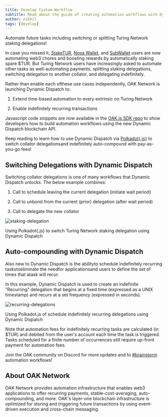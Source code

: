 ```yaml
---
title: Develop Custom Workflow
subtitle: Read about the guide of creating automation workflows with Dynamic Dispatch. Automate future tasks including switching or splitting Turing Network staking delegations!
author: nikhil
tags: [develop]
---
```


Automate future tasks including switching or splitting Turing Network staking delegations!

In case you missed it, [StakeTUR](http://staketur.com/), [Nova Wallet](https://novawallet.io/), and [SubWallet](https://subwallet.app/) users are now automating web3 chores and boosting rewards by automatically staking spare $TUR. But Turing Network users have increasingly asked to automate other tasks as well-automating payments, splitting staking delegations, switching delegation to another collator, and delegating indefinitely.

Rather than enable each ofthese use cases independently, OAK Network is launching Dynamic Dispatch to:

1. Extend time-based automation to every extrinsic on Turing Network

2. Enable indefinitely recurring transactions

Javascript code snippets are now available in the [OAK.js SDK repo](https://github.com/OAK-Foundation/oak.js) to show developers how to build automation workflows using the new Dynamic Dispatch blockchain API.

Keep reading to learn how to use Dynamic Dispatch via [Polkadot{.js}](https://polkadot.js.org/apps/?rpc=wss%3A%2F%2Frpc.turing.oak.tech#/explorer) to switch collator delegationsand indefinitely auto-compound with pay-as-you-go fees!

## Switching Delegations with Dynamic Dispatch

Switching collator delegations is one of many workflows that Dynamic Dispatch unlocks. The below example combines:

1. Call to schedule leaving the current delegation (initiate wait period)

1. Call to unbond from the current (prior) delegation (after wait period)

1. Call to delegate the new collator

![staking-delegation](../../assets/img/develop-custom-workflow/staking-delegation.png)

Using Polkadot{.js} to switch Turing Network staking delegation using Dynamic Dispatch

## Auto-compounding with Dynamic Dispatch

Also new to Dynamic Dispatch is the abilityto schedule indefinitely
recurring taskstoeliminate the needfor applicationsand users to define the set of times that atask will recur.

In this example, Dynamic Dispatch is used to create an indefinite "Recurring" delegation that begins at a fixed time (expressed as a UNIX
timestamp) and recurs at a set frequency (expressed in seconds).

![recurring-delegations](../../assets/img/develop-custom-workflow/recurring-delegations.png)

Using Polkadot.js of schedule indefinitely recurring delegations using Dynamic Dispatch

Note that automation fees for indefinitely recurring tasks are calculated (in $TUR) and debited from the user's account each time the task is triggered. Tasks scheduled for a finite number of occurrences still require up-front payment for automation fees.

Join the OAK community on Discord for more updates and to [#brainstorm](https://discord.com/channels/840137038316699648/956658332112941086) automation workflows!

## About OAK Network

OAK Network provides automation infrastructure that enables web3 applications to offer recurring payments, stable-cost-averaging, auto-compounding, and more. OAK's layer-one blockchain infrastructure is optimized for storing and triggering future transactions by using event-driven execution and cross-chain messaging.
